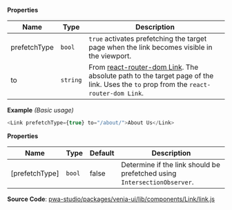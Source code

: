 
**Properties**

| Name | Type | Description |
| --- | --- | --- |
| prefetchType | `bool` | `true` activates prefetching the target page when the link becomes visible in the viewport. |
| to | `string` | From [react-router-dom Link](https://knowbody.github.io/react-router-docs/api/Link.html). The absolute path to the target page of the link. Uses the `to` prop from the `react-router-dom Link`. |

**Example** *(Basic usage)*  
```js
<Link prefetchType={true} to="/about/">About Us</Link>
```

**Properties**

| Name | Type | Default | Description |
| --- | --- | --- | --- |
| [prefetchType] | `bool` | <inlineCode>false</inlineCode> | Determine if the link should be prefetched using `IntersectionObserver`. |



**Source Code**: [pwa-studio/packages/venia-ui/lib/components/Link/link.js](https://github.com/magento/pwa-studio/blob/develop/packages/venia-ui/lib/components/Link/link.js)